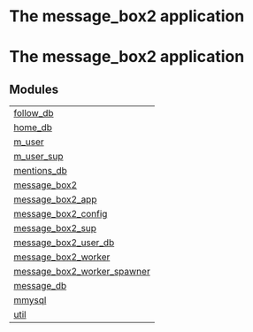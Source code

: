 

<h1>The message_box2 application</h1>

The message_box2 application
============================


<h2 class="indextitle">Modules</h2>



<table width="100%" border="0" summary="list of modules">
<tr><td><a href="follow_db.md" class="module">follow_db</a></td></tr>
<tr><td><a href="home_db.md" class="module">home_db</a></td></tr>
<tr><td><a href="m_user.md" class="module">m_user</a></td></tr>
<tr><td><a href="m_user_sup.md" class="module">m_user_sup</a></td></tr>
<tr><td><a href="mentions_db.md" class="module">mentions_db</a></td></tr>
<tr><td><a href="message_box2.md" class="module">message_box2</a></td></tr>
<tr><td><a href="message_box2_app.md" class="module">message_box2_app</a></td></tr>
<tr><td><a href="message_box2_config.md" class="module">message_box2_config</a></td></tr>
<tr><td><a href="message_box2_sup.md" class="module">message_box2_sup</a></td></tr>
<tr><td><a href="message_box2_user_db.md" class="module">message_box2_user_db</a></td></tr>
<tr><td><a href="message_box2_worker.md" class="module">message_box2_worker</a></td></tr>
<tr><td><a href="message_box2_worker_spawner.md" class="module">message_box2_worker_spawner</a></td></tr>
<tr><td><a href="message_db.md" class="module">message_db</a></td></tr>
<tr><td><a href="mmysql.md" class="module">mmysql</a></td></tr>
<tr><td><a href="util.md" class="module">util</a></td></tr></table>

